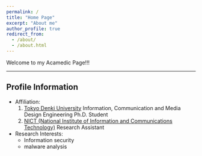 ```yaml
---
permalink: /
title: "Home Page"
excerpt: "About me"
author_profile: true
redirect_from: 
  - /about/
  - /about.html
---
```


Welcome to my Acamedic Page!!!

---------
## Profile Information
- Affiliation: 
  1. [Tokyo Denki University](https://www.dendai.ac.jp/en/) Information, Communication and Media Design Engineering Ph.D. Student
  2. [NICT (National Institute of Information and Communications Technology)](https://www.nict.go.jp/en/index.html) Research Assistant
- Research Interests:
  - Information security
  - malware analysis
